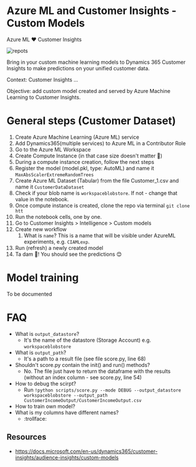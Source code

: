 # Azure ML and Customer Insights - Custom Models
Azure ML :hearts: Customer Insights

![repots](https://github.com/ekote/azure-architect/blob/master/images/Flame_Remote_Working_transparent_by_Icons8.gif?raw=true)


Bring in your custom machine learning models to Dynamics 365 Customer Insights to make predictions on your unified customer data.

Context: Customer Insights ...

Objective: add custom model created and served by Azure Machine Learning to Customer Insights.

# General steps (Customer Dataset)
1. Create Azure Machine Learning (Azure ML) service
2. Add Dynamics365(multiple services) to Azure ML in a Contributor Role
3. Go to the Azure ML Workspace
4. Create Compute Instance (in that case size doesn't matter :cactus:)
5. During a compute instance creation, follow the next steps
6. Register the model (model.pkl, type: AutoML) and name it `MaxAbsScalerExtremeRandomTrees`
7. Create Azure ML Dataset (Tabular) from the file Customer_1.csv and name it `CustomerDataDataset`
8. Check if your blob name is `workspaceblobstore`. If not - change that value in the notebook.
9. Once compute instance is created, clone the repo via terminal `git clone htt`
10. Run the notebook cells, one by one.
11. Go to Customer Insights > Intelligence > Custom models
12. Create new workflow 
    1. What is `name`? This is a name that will be visible under AzureML experiments, e.g. `CIAMLexp`.
13. Run (refresh) a newly created model
14. Ta dam :tada:! You should see the predictions :blush:


# Model training
To be documented

# FAQ
- What is `output_datastore`?
  - It's the name of the datastore (Storage Account) e.g. `workspaceblobstore`
- What is `output_path`?
  - It's a path to a result file (see file score.py, line 68)
- Shouldn't score.py contain the init() and run() methods? 
  - No. The file just have to return the dataframe with the results (without an index column - see score.py, line 54) 
- How to debug the scirpt?
  - Run `!python scripts/score.py --mode DEBUG --output_datastore workspaceblobstore --output_path CustomerIncomeOutput/CustomerIncomeOutput.csv`
- How to train own model?
- What is my columns have different names?
  - :trollface:

## Resources
- https://docs.microsoft.com/en-us/dynamics365/customer-insights/audience-insights/custom-models
